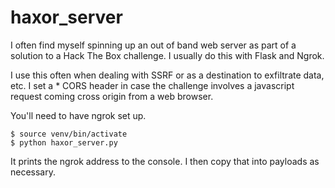 # haxor_server

I often find myself spinning up an out of band web server as part of a solution to a Hack The Box challenge. I usually do this with Flask and Ngrok. 

I use this often when dealing with SSRF or as a destination to exfiltrate data, etc. I set a * CORS header in case the challenge involves a javascript request coming cross origin from a web browser.

You'll need to have ngrok set up.

`$ source venv/bin/activate` <br />
`$ python haxor_server.py`

It prints the ngrok address to the console. I then copy that into payloads as necessary.
